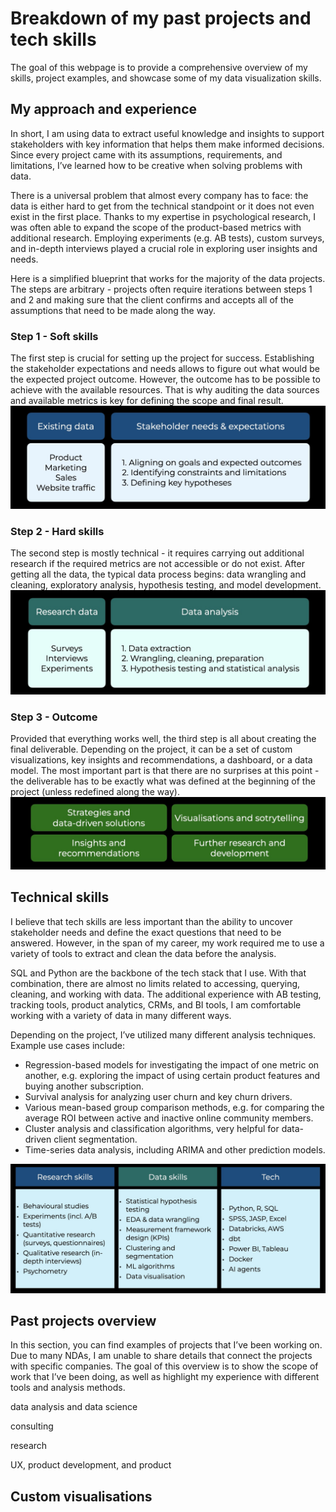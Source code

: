 # Breakdown of my past projects and tech skills
The goal of this webpage is to provide a comprehensive overview of my skills, project examples, and showcase some of my data visualization skills. 

## My approach and experience
In short, I am using data to extract useful knowledge and insights to support stakeholders with key information that helps them make informed decisions. Since every project came with its assumptions, requirements, and limitations, I’ve learned how to be creative when solving problems with data. 

There is a universal problem that almost every company has to face: the data is either hard to get from the technical standpoint or it does not even exist in the first place.
Thanks to my expertise in psychological research, I was often able to expand the scope of the product-based metrics with additional research. Employing experiments (e.g. AB tests), custom surveys, and in-depth interviews played a crucial role in exploring user insights and needs.

Here is a simplified blueprint that works for the majority of the data projects. The steps are arbitrary - projects often require iterations between steps 1 and 2 and making sure that the client confirms and accepts all of the assumptions that need to be made along the way. 

### Step 1 - Soft skills
The first step is crucial for setting up the project for success. Establishing the stakeholder expectations and needs allows to figure out what would be the expected project outcome. However, the outcome has to be possible to achieve with the available resources. That is why auditing the data sources and available metrics is key for defining the scope and final result.
![skills](/assets/step1.jpg)

### Step 2 - Hard skills
The second step is mostly technical - it requires carrying out additional research if the required metrics are not accessible or do not exist. After getting all the data, the typical data process begins: data wrangling and cleaning, exploratory analysis, hypothesis testing, and model development. 
![skills](/assets/step2.jpg)

### Step 3 - Outcome
Provided that everything works well, the third step is all about creating the final deliverable. Depending on the project, it can be a set of custom visualizations, key insights and recommendations, a dashboard, or a data model. The most important part is that there are no surprises at this point - the deliverable has to be exactly what was defined at the beginning of the project (unless redefined along the way).
![skills](/assets/step3.jpg)

## Technical skills
I believe that tech skills are less important than the ability to uncover stakeholder needs and define the exact questions that need to be answered. However, in the span of my career, my work required me to use a variety of tools to extract and clean the data before the analysis. 

SQL and Python are the backbone of the tech stack that I use. With that combination, there are almost no limits related to accessing, querying, cleaning, and working with data. The additional experience with AB testing, tracking tools, product analytics, CRMs, and BI tools, I am comfortable working with a variety of data in many different ways.

Depending on the project, I’ve utilized many different analysis techniques. Example use cases include:
- Regression-based models for investigating the impact of one metric on another, e.g. exploring the impact of using certain product features and buying another subscription.
- Survival analysis for analyzing user churn and key churn drivers.
- Various mean-based group comparison methods, e.g. for comparing the average ROI between active and inactive online community members.
- Cluster analysis and classification algorithms, very helpful for data-driven client segmentation.
- Time-series data analysis, including ARIMA and other prediction models.

![skills](/assets/skills2025.jpg)

## Past projects overview
In this section, you can find examples of projects that I’ve been working on. Due to many NDAs, I am unable to share details that connect the projects with specific companies. The goal of this overview is to show the scope of work that I’ve been doing, as well as highlight my experience with different tools and analysis methods. 

data analysis and data science

consulting

research

UX, product development, and product 

## Custom visualisations

